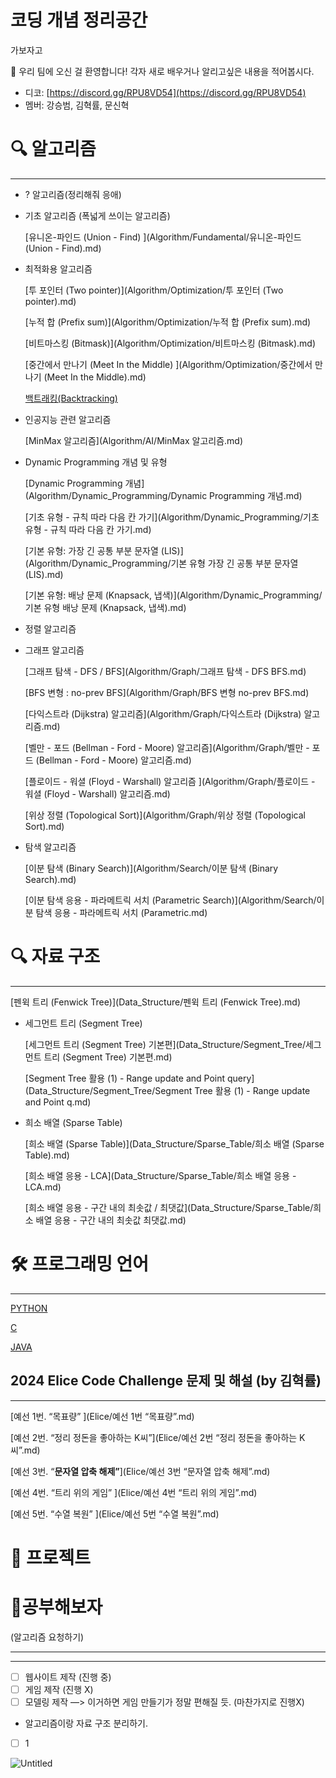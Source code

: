# 코딩 개념 정리공간

가보자고

<aside>
👋 우리 팀에 오신 걸 환영합니다! 각자 새로 배우거나 알리고싶은 내용을 적어봅시다.

- 디코: [https://discord.gg/RPU8VD54](https://discord.gg/RPU8VD54)
- 멤버: 강승범, 김혁률, 문신혁
</aside>

# 🔍 알고리즘

---

- ? 알고리즘(정리해줘 응애)
- 기초 알고리즘 (폭넓게 쓰이는 알고리즘)
    
    [유니온-파인드 (Union - Find) ](Algorithm/Fundamental/유니온-파인드 (Union - Find).md)
    
- 최적화용 알고리즘
    
    [투 포인터 (Two pointer)](Algorithm/Optimization/투 포인터 (Two pointer).md)
    
    [누적 합 (Prefix sum)](Algorithm/Optimization/누적 합 (Prefix sum).md)
    
    [비트마스킹 (Bitmask)](Algorithm/Optimization/비트마스킹 (Bitmask).md)
    
    [중간에서 만나기 (Meet In the Middle) ](Algorithm/Optimization/중간에서 만나기 (Meet In the Middle).md)
    
    [백트래킹(Backtracking)](Algorithm/Optimization/백트래킹(Backtracking).md)
    
- 인공지능 관련 알고리즘
    
    [MinMax 알고리즘](Algorithm/AI/MinMax 알고리즘.md)
    
- Dynamic Programming 개념 및 유형
    
    [Dynamic Programming 개념](Algorithm/Dynamic_Programming/Dynamic Programming 개념.md)
    
    [기초 유형 - 규칙 따라 다음 칸 가기](Algorithm/Dynamic_Programming/기초 유형 - 규칙 따라 다음 칸 가기.md)
    
    [기본 유형: 가장 긴 공통 부분 문자열 (LIS)](Algorithm/Dynamic_Programming/기본 유형 가장 긴 공통 부분 문자열 (LIS).md)
    
    [기본 유형: 배낭 문제 (Knapsack, 냅색)](Algorithm/Dynamic_Programming/기본 유형 배낭 문제 (Knapsack, 냅색).md)
    

- 정렬 알고리즘
- 그래프 알고리즘
    
    [그래프 탐색 - DFS / BFS](Algorithm/Graph/그래프 탐색 - DFS BFS.md)
    
    [BFS 변형 : no-prev BFS](Algorithm/Graph/BFS 변형 no-prev BFS.md)
    
    [다익스트라 (Dijkstra) 알고리즘](Algorithm/Graph/다익스트라 (Dijkstra) 알고리즘.md)
    
    [벨만 - 포드 (Bellman - Ford - Moore) 알고리즘](Algorithm/Graph/벨만 - 포드 (Bellman - Ford - Moore) 알고리즘.md)
    
    [플로이드 - 워셜 (Floyd - Warshall) 알고리즘 ](Algorithm/Graph/플로이드 - 워셜 (Floyd - Warshall) 알고리즘.md)
    
    [위상 정렬 (Topological Sort)](Algorithm/Graph/위상 정렬 (Topological Sort).md)
    
- 탐색 알고리즘
    
    [이분 탐색 (Binary Search)](Algorithm/Search/이분 탐색 (Binary Search).md)
    
    [이분 탐색 응용 - 파라메트릭 서치 (Parametric Search)](Algorithm/Search/이분 탐색 응용 - 파라메트릭 서치 (Parametric.md)
    

# 🔍 자료 구조

---

[펜윅 트리 (Fenwick Tree)](Data_Structure/펜윅 트리 (Fenwick Tree).md)

- 세그먼트 트리 (Segment Tree)
    
    [세그먼트 트리 (Segment Tree) 기본편](Data_Structure/Segment_Tree/세그먼트 트리 (Segment Tree) 기본편.md)
    
    [Segment Tree 활용 (1) - Range update and Point query](Data_Structure/Segment_Tree/Segment Tree 활용 (1) - Range update and Point q.md)
    
- 희소 배열 (Sparse Table)
    
    [희소 배열 (Sparse Table)](Data_Structure/Sparse_Table/희소 배열 (Sparse Table).md)
    
    [희소 배열 응용 - LCA](Data_Structure/Sparse_Table/희소 배열 응용 - LCA.md)
    
    [희소 배열 응용 - 구간 내의 최솟값 / 최댓값](Data_Structure/Sparse_Table/희소 배열 응용 - 구간 내의 최솟값 최댓값.md)
    

# 🛠 프로그래밍 언어

---

[PYTHON](Lang/PYTHON.md)

[C](Lang/C.md)

[JAVA](Lang/JAVA.md)

## 2024 Elice Code Challenge 문제 및 해설 (by 김혁률)

---

[예선 1번. “목표량” ](Elice/예선 1번 “목표량”.md)

[예선 2번. “정리 정돈을 좋아하는 K씨”](Elice/예선 2번 “정리 정돈을 좋아하는 K씨”.md)

[예선 3번. “**문자열 압축 해제”**](Elice/예선 3번 “문자열 압축 해제”.md)

[예선 4번. “트리 위의 게임” ](Elice/예선 4번 “트리 위의 게임”.md)

[예선 5번. “수열 복원” ](Elice/예선 5번 “수열 복원”.md)

# 📂 프로젝트

# 🔭공부해보자

(알고리즘 요청하기)

---

---

- [ ]  웹사이트 제작 (진행 중)
- [ ]  게임 제작 (진행 X)
- [ ]  모델링 제작 —> 이거하면 게임 만들기가 정말 편해질 듯. (마찬가지로 진행X)

 - 알고리즘이랑 자료 구조 분리하기. 

- [ ]  1

![Untitled](%E1%84%8F%E1%85%A9%E1%84%83%E1%85%B5%E1%86%BC%20%E1%84%80%E1%85%A2%E1%84%82%E1%85%A7%E1%86%B7%20%E1%84%8C%E1%85%A5%E1%86%BC%E1%84%85%E1%85%B5%E1%84%80%E1%85%A9%E1%86%BC%E1%84%80%E1%85%A1%E1%86%AB%2092b6c7e8b8614423b8c7d4acb25b5ea0/Untitled.png)
